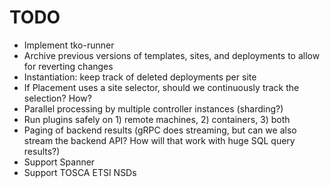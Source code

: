TODO
====

* Implement tko-runner
* Archive previous versions of templates, sites, and deployments to allow for reverting
  changes
* Instantiation: keep track of deleted deployments per site
* If Placement uses a site selector, should we continuously track the selection? How?
* Parallel processing by multiple controller instances (sharding?)
* Run plugins safely on 1) remote machines, 2) containers, 3) both
* Paging of backend results (gRPC does streaming, but can we also stream the backend API?
  How will that work with huge SQL query results?)
* Support Spanner
* Support TOSCA ETSI NSDs
